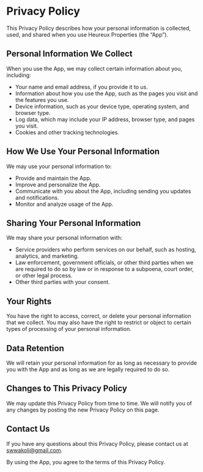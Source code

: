 # Privacy Policy

This Privacy Policy describes how your personal information is collected, used, and shared when you use Heureux Properties (the “App”).

## Personal Information We Collect

When you use the App, we may collect certain information about you, including:

- Your name and email address, if you provide it to us.
- Information about how you use the App, such as the pages you visit and the features you use.
- Device information, such as your device type, operating system, and browser type.
- Log data, which may include your IP address, browser type, and pages you visit.
- Cookies and other tracking technologies.

## How We Use Your Personal Information

We may use your personal information to:

- Provide and maintain the App.
- Improve and personalize the App.
- Communicate with you about the App, including sending you updates and notifications.
- Monitor and analyze usage of the App.

## Sharing Your Personal Information

We may share your personal information with:

- Service providers who perform services on our behalf, such as hosting, analytics, and marketing.
- Law enforcement, government officials, or other third parties when we are required to do so by law or in response to a subpoena, court order, or other legal process.
- Other third parties with your consent.

## Your Rights

You have the right to access, correct, or delete your personal information that we collect. You may also have the right to restrict or object to certain types of processing of your personal information.

## Data Retention

We will retain your personal information for as long as necessary to provide you with the App and as long as we are legally required to do so.

## Changes to This Privacy Policy

We may update this Privacy Policy from time to time. We will notify you of any changes by posting the new Privacy Policy on this page.

## Contact Us

If you have any questions about this Privacy Policy, please contact us at swwakoli@gmail.com.

By using the App, you agree to the terms of this Privacy Policy.
